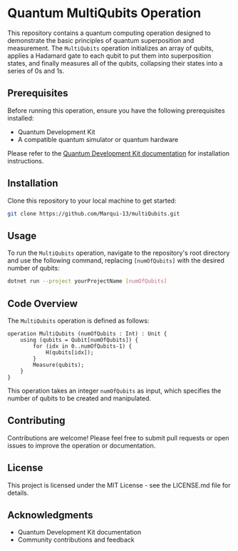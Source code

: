 
# Quantum MultiQubits Operation

This repository contains a quantum computing operation designed to demonstrate the basic principles of quantum superposition and measurement. The `MultiQubits` operation initializes an array of qubits, applies a Hadamard gate to each qubit to put them into superposition states, and finally measures all of the qubits, collapsing their states into a series of 0s and 1s.

## Prerequisites

Before running this operation, ensure you have the following prerequisites installed:

- Quantum Development Kit
- A compatible quantum simulator or quantum hardware

Please refer to the [Quantum Development Kit documentation](https://docs.microsoft.com/quantum/) for installation instructions.

## Installation

Clone this repository to your local machine to get started:

```bash
git clone https://github.com/Marqui-13/multiQubits.git
```

## Usage

To run the `MultiQubits` operation, navigate to the repository's root directory and use the following command, replacing `[numOfQubits]` with the desired number of qubits:

```bash
dotnet run --project yourProjectName [numOfQubits]
```

## Code Overview

The `MultiQubits` operation is defined as follows:

```qsharp
operation MultiQubits (numOfQubits : Int) : Unit {
    using (qubits = Qubit[numOfQubits]) {
        for (idx in 0..numOfQubits-1) {
            H(qubits[idx]);
        }
        Measure(qubits);
    }
}
```

This operation takes an integer `numOfQubits` as input, which specifies the number of qubits to be created and manipulated.

## Contributing

Contributions are welcome! Please feel free to submit pull requests or open issues to improve the operation or documentation.

## License

This project is licensed under the MIT License - see the LICENSE.md file for details.

## Acknowledgments

- Quantum Development Kit documentation
- Community contributions and feedback